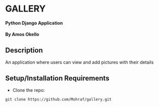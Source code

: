 # GALLERY
#### Python Django Application
#### By **Amos Okello**

## Description
An application where users can view and add pictures with their details

## Setup/Installation Requirements
* Clone the repo: 
```
git clone https://github.com/Mohraf/gallery.git
```